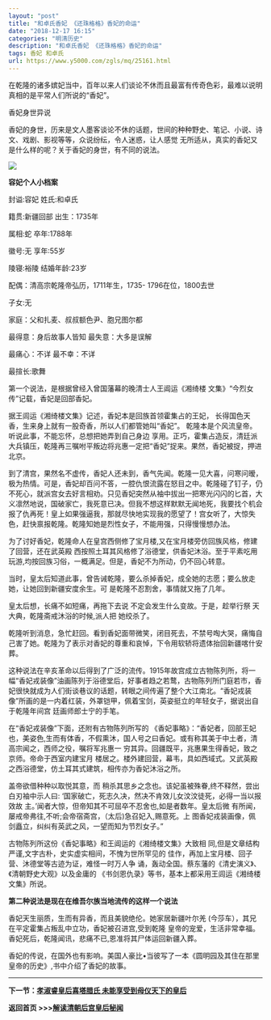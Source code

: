 ```yaml
---
layout: "post"
title: "和卓氏香妃 《还珠格格》香妃的命运"
date: "2018-12-17 16:15"
categories: "明清历史"
description: "和卓氏香妃 《还珠格格》香妃的命运"
tags: 香妃 和卓氏
url: https://www.y5000.com/zgls/mq/25161.html
---
```






在乾隆的诸多嫔妃当中，百年以来人们谈论不休而且最富有传奇色彩，最难以说明真相的是平常人们所说的“香妃”。

香妃身世异说

香妃的身世，历来是文人墨客谈论不休的话题，世间的种种野史、笔记、小说、诗文、戏剧、影视等等，众说纷纭，令人迷惑，让人感觉
无所适从，真实的香妃又是什么样的呢？关于香妃的身世，有不同的说法。

![](https://img.y5000.com/uploads/allimg/170823/8-1FR310020OT.jpg)

**容妃个人小档案**

封谥:容妃 姓氏:和卓氏

籍贯:新疆回部 出生：1735年

属相:蛇 卒年:1788年

徽号:无 享年:55岁

陵寝:裕陵 结婚年龄:23岁

配偶：清高宗乾隆帝弘历，1711年生，1735- 1796在位，1800去世

子女:无

家庭：父和扎麦、叔叔额色尹、胞兄图尔都

最得意：身后故事人皆知 最失意：大多是误解

最痛心：不详 最不幸：不详

最揎长:歌舞

第一个说法，是根据曾经入曾国藩幕的晚清士人王阊运《湘绮楼 文集》“今烈女传”记载，香妃是回部香妃。

据王闾运《湘绮楼文集》记述，香妃本是回族首领霍集占的王妃， 长得国色天香，生来身上就有一股奇香，所以人们都管她叫“香妃”。
乾隆本是个风流皇帝。听说此事，不能忘怀，总想把她弄到自己身边
享用。正巧，霍集占造反，清廷派大兵镇压，乾隆再三嘱咐平叛边将兆惠一定把“香妃”捉来。果然，香妃被捉，押进北京。

到了清宫，果然名不虚传，香妃人还未到，香气先闻。乾隆一见大喜，问寒问暧，极为热情。可是，香妃却百问不答，一腔仇恨流露在怒目之中。乾隆碰了钉子，仍不死心，就派宫女去好言相劝。只见香妃突然从袖中拔出一把寒光闪闪的匕首，大义凛然地说，国破家亡，我死意已决。但我不想这样默默无闻地死，我要找个机会报了仇再死！皇上如果强逼我，那就尽快地实现我的愿望了！宫女听了，大惊失色，赶快禀报乾隆。乾隆知她是烈性女子，不能用强，只得慢慢想办法。

为了讨好香妃，乾隆命人在皇宫西侧修了宝月楼,又在宝月楼旁仿回族风格，修建了回营，还在武英殿
西按照土耳其风格修了浴德堂，供香妃沐浴。至于平素吃用玩游,均按回族习俗，一概满足。但是，香妃不为所动，仍不回心转意。

当时，皇太后知道此事，曾告诫乾隆，要么杀掉香妃，成全她的志愿；要么放走她，让她回到新疆安度余生。可 是乾隆不忍割舍，事情就又拖了几年。

皇太后想，长痛不如短痛，再拖下去说 不定会发生什么变故。于是，趁举行祭 天大典，乾隆斋戒沐浴的时候,派人把 她绞杀了。

乾隆听到消息，急忙赶回。看到香妃面带微笑，闭目死去，不禁号啕大哭，痛悔自己害了她。乾隆为了表示对香妃的尊重和哀悼，下令用软轿将遗体抬回新疆喀什安葬。

这种说法在辛亥革命以后得到了广泛的流传。1915年故宫成立古物陈列所，将一幅“香妃戎装像”油画陈列于浴德堂后，好事者趋之若鹜，古物陈列所门庭若市，香妃很快就成为人们街谈巷议的话题，转眼之间传遍了整个大江南北。“香妃戎装像”所画的是一内着红装，外罩铠甲，佩着宝剑，英姿挺立的年轻女子，据说出自于乾隆年间宫
廷画师郎士宁的手笔。

在“香妃戎装像”下面，还附有古物陈列所写的
《香妃事略》：“香妃者，回部王妃也，美姿色,生而有体香，不假熏沐，国人号之曰香妃。或有称其美于中土者，清高宗闻之，西师之役，嘱将军兆惠一
穷其异。回疆既平，兆惠果生得香妃，致之京师。帝命于西室内建宝月
楼居之。楼外建回营，幕韦，具如西域式。又武英殿之西浴德堂，仿土耳其式建筑，相传亦为香妃沐浴之所。

盖帝欲借种种以取悦其意，而 稍杀其思乡之念也。该妃虽被殊眷,终不释然，尝出白刃袖中示人曰: ‘国家破亡，死志久决，然决不肯效儿女汶汶徒死，必得一当以报效故
主。’闻者大惊，但帝知其不可屈卒不忍舍也,如是者数年。皇太后微 有所闻，屡戒帝弗往,不听;会帝宿斋宫，（太后)急召妃入,赐意死。上
图香妃戎装画像，佩剑矗立，纠纠有英武之风，一望而知为节烈女子。”

古物陈列所这份《香妃事略》和王阊运的《湘绮楼文集》大致相 同,但是文章结构严谨,文字古朴，史实虚实相间，不愧为世所罕见的
佳作，再加上宝月楼、回子营、沐德堂等古迹为证，难怪一时万人争 诵，轰动全国。蔡东藩的《清史演义》、《清朝野史大观》以及金庸的
《书剑恩仇录》等书，基本上都采用王闾运《湘绮楼文集》所说。

**第二种说法是现在在维吾尔族当地流传的这样一个说法**

香妃天生丽质，生而有异香，而且美貌绝伦。她家居新疆叶尔羌 (今莎车），其兄在平定霍集占叛乱中立功，香妃被召进宫,受到乾隆
皇帝的宠爱，生活非常幸福。香妃死后，乾隆闻讯，悲痛不已,恩准将其尸体运回新疆入葬。

香妃的传说，在国外也有影响。美国人豪比•当彼写了一本《圆明园及其住在那里皇帝的历史》,书中介绍了香妃的故事。

* * *

**下一节：[孝淑睿皇后喜塔腊氏 未能享受到母仪天下的皇后](https://www.y5000.com/zgls/mq/25162.html)**

**返回首页 >>>[解读清朝后宫皇后秘闻](https://www.y5000.com/zgls/mq/25183.html)**
